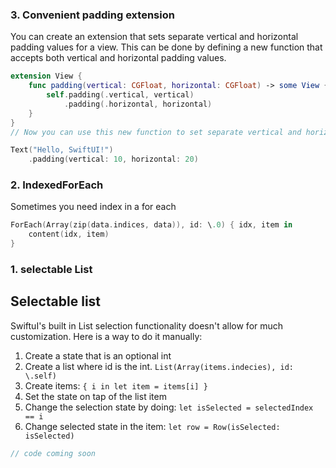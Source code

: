 ### 3. Convenient padding extension 
You can create an extension that sets separate vertical and horizontal padding values for a view. This can be done by defining a new function that accepts both vertical and horizontal padding values.
```swift
extension View {
    func padding(vertical: CGFloat, horizontal: CGFloat) -> some View {
        self.padding(.vertical, vertical)
            .padding(.horizontal, horizontal)
    }
}
// Now you can use this new function to set separate vertical and horizontal padding values:

Text("Hello, SwiftUI!")
    .padding(vertical: 10, horizontal: 20)
```

### 2. IndexedForEach
Sometimes you need index in a for each
```swift
ForEach(Array(zip(data.indices, data)), id: \.0) { idx, item in
    content(idx, item)
}
```

### 1. selectable List

## Selectable list
SwiftuI's built in List selection functionality doesn't allow for much customization. Here is a way to do it manually:

1. Create a state that is an optional int
2. Create a list where id is the int. `List(Array(items.indecies), id: \.self)`
3. Create items: `{ i in let item = items[i] }`
3. Set the state on tap of the list item
4. Change the selection state by doing: `let isSelected = selectedIndex == i`
5. Change selected state in the item: `let row = Row(isSelected: isSelected)`

```swift
// code coming soon
```